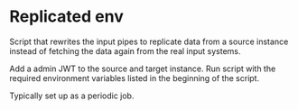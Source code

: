 # Replicated env

Script that rewrites the input pipes to replicate data from a source instance instead of fetching the data again from the real input systems.

Add a admin JWT to the source and target instance. Run script with the required environment variables listed in the beginning of the script.

Typically set up as a periodic job.
